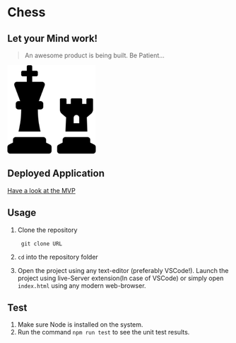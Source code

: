 # Chess

## Let your Mind work!

>An awesome product is being built. Be Patient...

<img src = "./images/chess-solid.svg" height = "200px" width = "200px">


## Deployed Application

[Have a look at the MVP](https://compassionate-shirley-1ed3ee.netlify.com) 

## Usage

1. Clone the repository 

		git clone URL

2. `cd` into the repository folder

3. Open the project using any text-editor (preferably VSCode!). Launch the project using live-Server extension(In case of VSCode) or simply open `index.html` using any modern web-browser.

## Test

1. Make sure Node is installed on the system.
2. Run the command `npm run test` to see the unit test results. 
